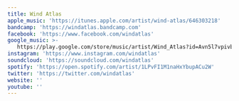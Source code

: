 ```yaml
---
title: Wind Atlas
apple_music: 'https://itunes.apple.com/artist/wind-atlas/646303218'
bandcamp: 'https://windatlas.bandcamp.com'
facebook: 'https://www.facebook.com/windatlas'
google_music: >-
   https://play.google.com/store/music/artist/Wind_Atlas?id=Avn5l7vpivbhr2yfkvslinbsoim
instagram: 'https://www.instagram.com/windatlas'
soundcloud: 'https://soundcloud.com/windatlas'
spotify: 'https://open.spotify.com/artist/1LPvFI1M1naHxYbupACu2W'
twitter: 'https://twitter.com/windatlas'
website: ''
youtube: ''
---
```

